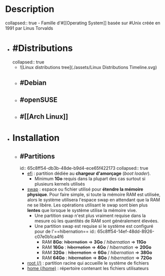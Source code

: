 # Description
collapsed:: true
	- Famille d'#[[Operating System]] basée sur #Unix créée en 1991 par Linus Torvalds
- # #Distributions
  collapsed:: true
	- ![Linux distributions tree](./assets/Linux Distributions Timeline.svg)
	- ## #Debian
	- ## #openSUSE
	- ## #[[Arch Linux]]
- # Installation
	- ## #Partitions
	  id:: 65c8ff54-db3b-48de-b9d4-ece65f422173
	  collapsed:: true
		- [efi](https://wiki.archlinux.org/title/EFI_system_partition) : partition dédiée au **chargeur d'amorçage** (*boot loader*).
			- Minimum **1Go** requis dans la plupart des cas surtout si plusieurs kernels utilisés
		- [swap](https://wiki.archlinux.org/title/swap) : espace ou fichier utilisé pour **étendre la mémoire physique**. Pour faire simple, si toute la mémoire RAM est utilisée, alors le système utilisera l'espace swap en attendant que la RAM ne se libère. Les opérations utilisant le swap sont bien plus **lentes** que lorsque le système utilise la mémoire vive.
			- Une partition swap n'est plus vraiment requise dans la mesure où les quantités de RAM sont généralement élevées.
			- Une partition swap est requise si le système est configuré pour de l'==hibernation==
			  id:: 65c8ff54-14ef-48dd-8926-c07e0b1ca4f6
				- RAM **8Go**:  ~~hibernation~~ => **3Go** / *hibernation* => **11Go**
				- RAM **16Go** : ~~hibernation~~ => **4Go** / *hibernation* => **20Go**
				- RAM **32Go** : ~~hibernation~~ => **6Go** / *hibernation* => **38Go**
				- RAM **64Go** : ~~hibernation~~ => **8Go** / *hibernation* => **72Go**
		- [root (/)](https://wiki.archlinux.org/title/Partitioning#/) : partition racine qui accueille le système de fichiers
		- [home (/home)](https://wiki.archlinux.org/title/Partitioning#/) : répertoire contenant les fichiers utilisateurs